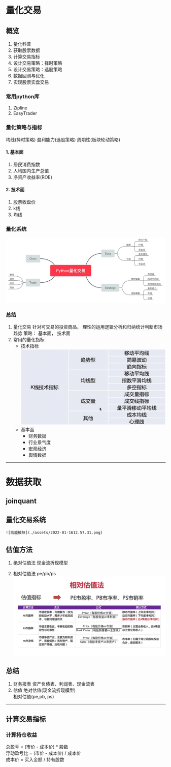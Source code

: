 # 量化交易 

## 概览
1. 量化科普
2. 获取股票数据
3. 计算交易指标 
4. 设计交易策略：择时策略 
5. 设计交易策略：选股策略 
6. 数据回测与优化
7. 实现股票实盘交易   


### 常用python库 
1. Zipline 
2. EasyTrader  




### 量化策略与指标  
均线(择时策略) 
盈利能力(选股策略)
周期性(板块轮动策略)


#### 1. 基本面 
1. 居民消费指数 
2. 人均国内生产总值 
3. 净资产收益率(ROE)  



#### 2. 技术面 
1. 股票收盘价 
2. k线 
3. 均线 



### 量化系统 
![](./assets/2022-01-1523.07.50.png)



### 总结 
1. 量化交易 
    针对可交易的投资商品， 理性的运用逻辑分析和归纳统计判断市场趋势 
    策略： 基本面， 技术面 
2. 常用的量化指标 
    * 技术指标 
        ![](./assets/2022-01-1523.13.27.png)
    * 基本面 
        * 财务数据 
        * 行业景气度 
        * 宏观经济 
        * 舆情数据


-------------------------------------------------------
# 数据获取  
## joinquant  

 ## 量化交易系统
    ![功能模块](./assets/2022-01-1612.57.31.png)

## 估值方法 
1. 绝对估值法
    现金流折现模型  

2. 相对估值法
    pe/pb/ps 
    ![](./assets/2022-01-1612.49.06.png)



## 总结 
1. 财务报表
    资产负债表、利润表、现金流表
2. 估值
    绝对估值(现金流折现模型)  
    相对估值(pe,pb, ps)  
     


--------------------------------------------------------
## 计算交易指标  

### 计算持仓收益 
 总盈亏  =  (市价 - 成本价) * 股数  
浮动盈亏比 = (市价 - 成本价) /   成本价  
成本价 =  买入金额 / 持有股数  

   

